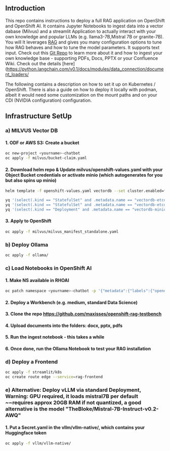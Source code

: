 ## Introduction
This repo contains instructions to deploy a full RAG application on OpenShift and OpenShift AI.
It contains Jupyter Notebooks to ingest data into a vector dabase (Milvus) and a streamlit Application to actually interact with your own knowledge and popular LLMs (e.g. llama3-7B,Mistral 7B or granite-7B).
You will 
It leverages [RAG](https://www.redhat.com/de/blog/redefining-development-retrieval-augmented-generation-rag-revolution-software-engineering) and gives you many configuration options to tune how RAG behaves and how to tune the model parameters. It supports text input. Check out this [Git Repo](https://github.com/maxisses/openshift-rag-testbench) to learn more about it and how to ingest your own knowledge base - supporting PDFs, Docs, PPTX or your Confluence Wiki. Check out the details [here](https://python.langchain.com/v0.1/docs/modules/data_connection/document_loaders/

The following contains a description on how to set it up on Kubernetes / OpenShift. There is also a guide on how to deploy it locally with podman, albeit it would need some customization on the mount paths and on your CDI (NVIDIA configuration) configuration.

## Infrastructure SetUp

### a) MILVUS Vector DB

#### 1. ODF or AWS S3: Create a bucket
```sh
oc new-project <yourname>-chatbot
oc apply -f milvus/bucket-claim.yaml
```

#### 2. Download helm repo & Update milvus/openshift-values.yaml with your Object Bucket credentials or activate minio (which autogenerates for you but also spins up minio)
```bash
helm template -f openshift-values.yaml vectordb --set cluster.enabled=false --set etcd.replicaCount=1 --set pulsar.enabled=false milvus/milvus > milvus_manifest_standalone.yaml

yq '(select(.kind == "StatefulSet" and .metadata.name == "vectordb-etcd") | .spec.template.spec.securityContext) = {}' -i milvus_manifest_standalone.yaml
yq '(select(.kind == "StatefulSet" and .metadata.name == "vectordb-etcd") | .spec.template.spec.containers[0].securityContext) = {"capabilities": {"drop": ["ALL"]}, "runAsNonRoot": true, "allowPrivilegeEscalation": false}' -i milvus_manifest_standalone.yaml
yq '(select(.kind == "Deployment" and .metadata.name == "vectordb-minio") | .spec.template.spec.securityContext) = {"capabilities": {"drop": ["ALL"]}, "runAsNonRoot": true, "allowPrivilegeEscalation": false}' -i milvus_manifest_standalone.yaml
```

#### 3. Apply to OpenShift
```bash
oc apply -f milvus/milvus_manifest_standalone.yaml
```

### b) Deploy Ollama
```bash
oc apply -f ollama/
```

### c) Load Notebooks in OpenShift AI

#### 1. Make NS available in RHOAI
```bash
oc patch namespace <yourname>-chatbot -p '{"metadata":{"labels":{"opendatahub.io/dashboard":"true"}}}' --type=merge
```

#### 2. Deploy a Workbench (e.g. medium, standard Data Science)

#### 3. Clone the repo https://github.com/maxisses/openshift-rag-testbench 

#### 4. Upload documents into the folders: docx, pptx, pdfs

#### 5. Run the ingest notebook - this takes a while

#### 6. Once done, run the Ollama Notebook to test your RAG installation

### d) Deploy a Frontend
```bash
oc apply -f streamlit/k8s
oc create route edge --service=rag-frontend
```

### e) Alternative: Deploy vLLM via standard Deployment, Warning: GPU required, it loads mistral7B per default ~~requires approx 20GB RAM if not quantized, a good alternative is the model "TheBloke/Mistral-7B-Instruct-v0.2-AWQ"

#### 1. Put a Secret.yaml in the vllm/vllm-native/, which contains your Huggingface token
```bash
oc apply -f vllm/vllm-native/

```